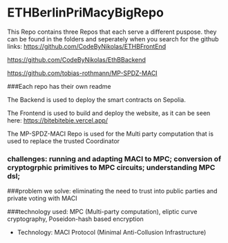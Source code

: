# ETHBerlinPriMacyBigRepo

This Repo contains three Repos that each serve a different puspose.
they can be found in the folders and seperately when you search for the github links:
https://github.com/CodeByNikolas/ETHBFrontEnd

https://github.com/CodeByNikolas/EthBBackend

https://github.com/tobias-rothmann/MP-SPDZ-MACI

###Each repo has their own readme

The Backend is used to deploy the smart contracts on Sepolia.

The Frontend is used to build and deploy the website, as it can be seen here:
https://bitebitebie.vercel.app/

The MP-SPDZ-MACI Repo is used for the Multi party computation that is used to replace the trusted Coordinator

### challenges: running and adapting MACI to MPC; conversion of cryptogrphic primitives to MPC circuits; understanding MPC dsl;

###problem we solve: eliminating the need to trust into public parties and private voting with MACI

###technology used: MPC (Multi-party computation), eliptic curve cryptography, Poseidon-hash based encryption

-   Technology: MACI Protocol (Minimal Anti-Collusion Infrastructure)
